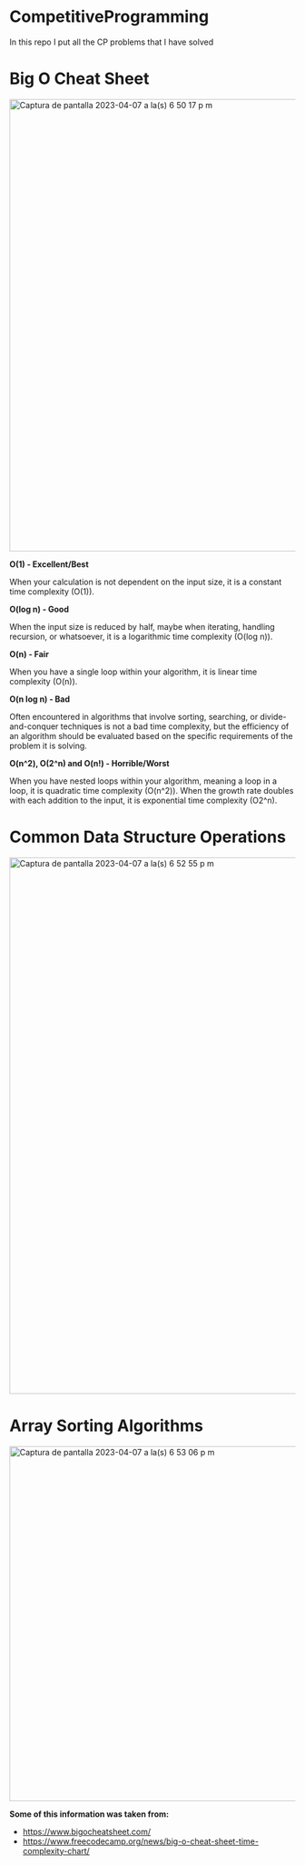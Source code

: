 # CompetitiveProgramming
In this repo I put all the CP problems that I have solved


# Big O Cheat Sheet

<img width="795" alt="Captura de pantalla 2023-04-07 a la(s) 6 50 17 p m" src="https://user-images.githubusercontent.com/73514009/230693401-4ec63e1b-4a06-4fd7-be08-f357a1760111.png">

**O(1) - Excellent/Best**

When your calculation is not dependent on the input size, it is a constant time complexity (O(1)).

**O(log n) - Good**

When the input size is reduced by half, maybe when iterating, handling recursion, or whatsoever, it is a logarithmic time complexity (O(log n)).

**O(n) - Fair**

When you have a single loop within your algorithm, it is linear time complexity (O(n)).

**O(n log n) - Bad**

Often encountered in algorithms that involve sorting, searching, or divide-and-conquer techniques is not a bad time complexity, but the efficiency of an algorithm should be evaluated based on the specific requirements of the problem it is solving.

**O(n^2), O(2^n) and O(n!) - Horrible/Worst**

When you have nested loops within your algorithm, meaning a loop in a loop, it is quadratic time complexity (O(n^2)). 
When the growth rate doubles with each addition to the input, it is exponential time complexity (O2^n).

# Common Data Structure Operations

<img width="943" alt="Captura de pantalla 2023-04-07 a la(s) 6 52 55 p m" src="https://user-images.githubusercontent.com/73514009/230693774-b6ae0d76-0084-49ad-8652-44a483b7b7a1.png">

# Array Sorting Algorithms

<img width="624" alt="Captura de pantalla 2023-04-07 a la(s) 6 53 06 p m" src="https://user-images.githubusercontent.com/73514009/230693818-cd39ff34-30c9-4bfa-837a-f32388510909.png">

**Some of this information was taken from:**

- https://www.bigocheatsheet.com/
- https://www.freecodecamp.org/news/big-o-cheat-sheet-time-complexity-chart/
